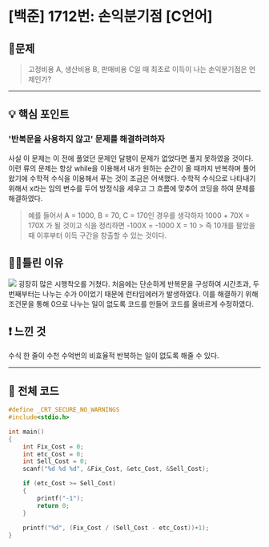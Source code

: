 # [백준] 1712번: 손익분기점 [C언어]

## 📑문제
> 고정비용 A, 생산비용 B, 판매비용 C일 때 최초로 이득이 나는 손익분기점은 언제인가?

* * *
## 💡 핵심 포인트
### '반복문을 사용하지 않고' 문제를 해결하려하자

사실 이 문제는 이 전에 풀었던 문제인 달팽이 문제가 없었다면 풀지 못하였을 것이다. 이런 류의 문제는 항상 while을 이용해서 내가 원하는 순간이 올 때까지 반복하며 풀어왔기에 수학적 수식을 이용해서 푸는 것이 조금은 어색했다. 수학적 수식으로 나타내기 위해서 x라는 임의 변수를 두어 방정식을 세우고 그 흐름에 맞추어 코딩을 하여 문제를 해결하였다.

> 예를 들어서 A = 1000, B = 70, C = 170인 경우를 생각하자
1000 + 70X = 170X 가 될 것이고 식을 정리하면
-100X = -1000
X = 10 > 즉 10개를 팔았을 때 이후부터 이득 구간을 창출할 수 있는 것이다.




## **🤦‍♂️틀린 이유**
![](https://images.velog.io/images/shin75492/post/5450871d-39af-49c0-a279-35270b89546e/%EC%BA%A1%EC%B2%98.PNG)
굉장히 많은 시행착오를 거쳤다. 처음에는 단순하게 반복문을 구성하여 시간초과, 두 번째부터는 나누는 수가 0이었기 때문에 런타임에러가 발생하였다. 이를 해결하기 위해 조건문을 통해 0으로 나누는 일이 없도록 코드를 만들어 코드를 올바르게 수정하였다. 

## ❗ 느낀 것
수식 한 줄이 수천 수억번의 비효율적 반복하는 일이 없도록 해줄 수 있다.
_ _ _
## **🧾 전체 코드**
```c
#define _CRT_SECURE_NO_WARNINGS 
#include<stdio.h>

int main()
{
	int Fix_Cost = 0;
	int etc_Cost = 0;
	int Sell_Cost = 0;
	scanf("%d %d %d", &Fix_Cost, &etc_Cost, &Sell_Cost);

	if (etc_Cost >= Sell_Cost)
	{
		printf("-1");
		return 0;
	}
	
	printf("%d", (Fix_Cost / (Sell_Cost - etc_Cost))+1);
}

```
